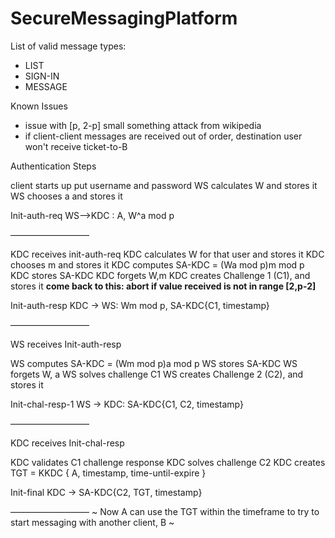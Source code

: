 # SecureMessagingPlatform


List of valid message types:
- LIST
- SIGN-IN
- MESSAGE


Known Issues
- issue with [p, 2-p] small something attack from wikipedia
- if client-client messages are received out of order, destination user won't receive ticket-to-B

Authentication Steps

client starts up
put username and password
WS calculates W and stores it
WS chooses a and stores it

Init-auth-req
WS—>KDC : A, W^a mod p

—————————

KDC receives init-auth-req
KDC calculates W for that user and stores it
KDC chooses m and stores it
KDC computes SA-KDC = (Wa mod p)m mod p
KDC stores SA-KDC
KDC forgets W,m
KDC creates Challenge 1 (C1), and stores it
**come back to this: abort if value received is not in range [2,p-2]**

Init-auth-resp
KDC → WS: Wm mod p, SA-KDC{C1, timestamp}

—————————

WS receives Init-auth-resp

WS computes SA-KDC = (Wm mod p)a mod p
WS stores SA-KDC
WS forgets W, a
WS solves challenge C1
WS creates Challenge 2 (C2), and stores it

Init-chal-resp-1
WS → KDC: SA-KDC{C1, C2, timestamp}

—————————

KDC receives Init-chal-resp

KDC validates C1 challenge response
KDC solves challenge C2
KDC creates TGT = KKDC { A, timestamp, time-until-expire }

Init-final
KDC → SA-KDC{C2, TGT, timestamp}

—————————
~ Now A can use the TGT within the timeframe to try to start messaging with another client, B ~
